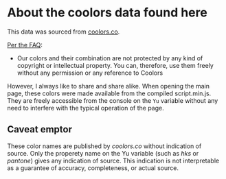 # About the coolors data found here

This data was sourced from [coolors.co](https://colors.co). 

[Per the FAQ](https://help.coolors.co/hc/en-us/articles/360010649799-Do-I-need-special-permissions-to-use-your-colors-):

- Our colors and their combination are not protected by any kind of copyright or intellectual property. You can, therefore, use them freely without any permission or any reference to Coolors

However, I always like to share and share alike. When opening the main page, these colors were made available from the compiled script.min.js. They are freely accessible from the console on the `Yu` variable without any need to interfere with the typical operation of the page.

## Caveat emptor

These color names are published by _coolors.co_ without indication of source. Only the properety name on the Yu variable (such as _hks_ or _pantone_) gives any indication of source. This indication is not interpretable as a guarantee of accuracy, completeness,  or actual source.